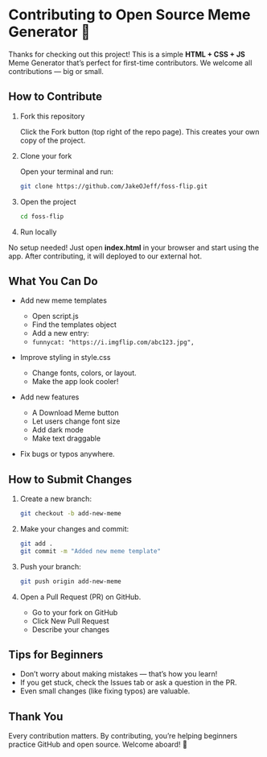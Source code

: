 # Contributing to Open Source Meme Generator 🎉

Thanks for checking out this project!
This is a simple **HTML + CSS + JS** Meme Generator that’s perfect for first-time contributors. 
We welcome all contributions — big or small.

##  How to Contribute
1. Fork this repository

    Click the Fork button (top right of the repo page).
    This creates your own copy of the project.

2. Clone your fork

    Open your terminal and run:

    ```bash
    git clone https://github.com/JakeOJeff/foss-flip.git
    ```

3. Open the project
    ```bash
    cd foss-flip
    ```

4. Run locally

No setup needed!
Just open **index.html** in your browser and start using the app. After contributing, it will deployed to our external hot.

## What You Can Do

- Add new meme templates

    - Open script.js
    - Find the templates object
    - Add a new entry:
    - ` funnycat: "https://i.imgflip.com/abc123.jpg", `


- Improve styling in style.css

    - Change fonts, colors, or layout.
    - Make the app look cooler!

- Add new features

    - A Download Meme button
    - Let users change font size
    - Add dark mode
    - Make text draggable

- Fix bugs or typos anywhere.

## How to Submit Changes

1. Create a new branch:

    ```bash
    git checkout -b add-new-meme
    ```


2. Make your changes and commit:

    ```bash
    git add .
    git commit -m "Added new meme template"
    ```


3. Push your branch:

    ```bash
    git push origin add-new-meme
    ```


4. Open a Pull Request (PR) on GitHub.

    - Go to your fork on GitHub
    - Click New Pull Request
    - Describe your changes

## Tips for Beginners

- Don’t worry about making mistakes — that’s how you learn!
- If you get stuck, check the Issues tab or ask a question in the PR.
- Even small changes (like fixing typos) are valuable.

## Thank You

Every contribution matters.
By contributing, you’re helping beginners practice GitHub and open source.
Welcome aboard! 🚀